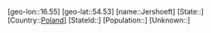 ﻿---
location: [54.53,16.55]
type: City
tags:
- geo/City


SpocWebEntityId: 31190
isDeleted: false
confidential: public

---
[geo-lon::16.55]
[geo-lat::54.53]
[name::Jershoeft]
[State::]
[Country::[Poland](geo/Continent/Europe/Poland.md)]
[StateId::]
[Population::]
[Unknown::]

